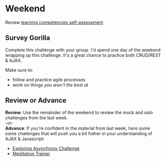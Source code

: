 # Weekend

Review [learning competencies self-assessment](../self-assessments#week-2)

## Survey Gorilla
Complete this challenge with your group. I'd spend one day of the weekend wrapping up this challenge. It's a great chance to practice both CRUD/REST & AJAX.

Make sure to:
- follow and practice agile processes
- work on things *you aren't the best at*

## Review or Advance
**Review**: Use the remainder of the weekend to review the mock and solo challenges from the last week.  
-or-  
**Advance**: If you're confident in the material from last week, here some some challenges that will push you a bit futher in your understanding of AJAX & Javascript:
* [Exploring Asynchrony Challenge](../../../../exploring-asynchrony-challenge)
* [Meditation Trainer](../../../../meditation-trainer-challenge)
